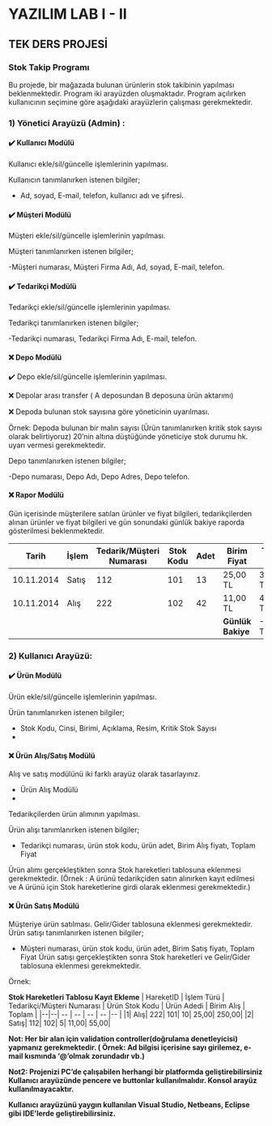 
# YAZILIM LAB I - II
## TEK DERS PROJESİ
### Stok Takip Programı
Bu projede, bir mağazada bulunan ürünlerin stok takibinin yapılması beklenmektedir. Program iki arayüzden oluşmaktadır. Program açılırken kullanıcının seçimine göre aşağıdaki
arayüzlerin çalışması gerekmektedir.

### 1) Yönetici Arayüzü (Admin) :

#### :heavy_check_mark: Kullanıcı Modülü

Kullanıcı ekle/sil/güncelle işlemlerinin yapılması.

Kullanıcın tanımlanırken istenen bilgiler;

- Ad, soyad, E-mail, telefon, kullanıcı adı ve şifresi.

####  :heavy_check_mark:  Müşteri Modülü

Müşteri ekle/sil/güncelle işlemlerinin yapılması.

Müşteri tanımlanırken istenen bilgiler;

-Müşteri numarası, Müşteri Firma Adı, Ad, soyad, E-mail, telefon.

####  :heavy_check_mark:  Tedarikçi Modülü

Tedarikçi ekle/sil/güncelle işlemlerinin yapılması.

Tedarikçi tanımlanırken istenen bilgiler;

-Tedarikçi numarası, Tedarikçi Firma Adı, E-mail, telefon.

#### :x: Depo Modülü
:heavy_check_mark: Depo ekle/sil/güncelle işlemlerinin yapılması.

:x: Depolar arası transfer ( A deposundan B deposuna ürün aktarımı)

:x: Depoda bulunan stok sayısına göre yöneticinin uyarılması.

Örnek: Depoda bulunan bir malın sayısı (Ürün tanımlanırken kritik stok sayısı olarak belirtiyoruz) 20’nin altına düştüğünde yöneticiye stok durumu hk. uyarı vermesi gerekmektedir.

Depo tanımlanırken istenen bilgiler;

-Depo numarası, Depo Adı, Depo Adres, Depo telefon.

#### :x: Rapor Modülü

Gün içerisinde müşterilere satılan ürünler ve fiyat bilgileri, tedarikçilerden alınan ürünler ve fiyat bilgileri ve gün sonundaki günlük bakiye raporda gösterilmesi beklenmektedir.

|Tarih   | İşlem  |  Tedarik/Müşteri Numarası | Stok Kodu | Adet  | Birim Fiyat  | Toplam Fiyat |
|--|--| -- |-- | --| --| -- |
| 10.11.2014 | Satış  | 112 | 101 | 13 | 25,00 TL  | 325,00 TL |
| 10.11.2014 | Alış | 222 | 102 | 42 | 11,00 TL  | 462,00 TL |
| | | | | | **Günlük Bakiye** | -137,00 TL |


### 2) Kullanıcı Arayüzü:
#### :heavy_check_mark: Ürün Modülü

Ürün ekle/sil/güncelle işlemlerinin yapılması.

Ürün tanımlanırken istenen bilgiler;

- Stok Kodu, Cinsi, Birimi, Açıklama, Resim, Kritik Stok Sayısı 
- 
#### :x:  Ürün Alış/Satış Modülü

Alış ve satış modülünü iki farklı arayüz olarak tasarlayınız.

- Ürün Alış Modülü
- 
Tedarikçilerden ürün alımının yapılması.

Ürün alışı tanımlanırken istenen bilgiler;

- Tedarikçi numarası, ürün stok kodu, ürün adet, Birim Alış fiyatı,
Toplam Fiyat

Ürün alımı gerçekleştikten sonra Stok hareketleri tablosuna eklenmesi
gerekmektedir. (Örnek : A ürünü tedarikçiden satın alınırken kayıt
edilmesi ve A ürünü için Stok hareketlerine girdi olarak eklenmesi
gerekmektedir.)
#### :x: Ürün Satış Modülü
Müşteriye ürün satılması. Gelir/Gider tablosuna eklenmesi gerekmektedir.
Ürün satışı tanımlanırken istenen bilgiler;

- Müşteri numarası, ürün stok kodu, ürün adet, Birim Satış fiyatı, Toplam
Fiyat
Ürün satışı gerçekleştikten sonra Stok hareketleri ve Gelir/Gider tablosuna
eklenmesi gerekmektedir.

Örnek:

**Stok Hareketleri Tablosu Kayıt Ekleme**
| HareketID  | İşlem Türü | Tedarikçi/Müşteri Numarası | Ürün Stok Kodu | Ürün Adedi  | Birim Alış |  Toplam |
|--|--| -- | --  | -- | -- |-- |
|1| Alış| 222| 101| 10| 25,00| 250,00|
|2| Satış| 112| 102| 5| 11,00| 55,00|


**Not: Her bir alan için validation controller(doğrulama denetleyicisi) yapmanız
gerekmektedir. ( Örnek: Ad bilgisi içerisine sayı girilemez, e-mail kısmında ‘@’olmak
zorundadır vb.)**

**Not2: Projenizi PC’de çalışabilen herhangi bir platformda geliştirebilirsiniz Kullanıcı
arayüzünde pencere ve buttonlar kullanılmalıdır. Konsol arayüz kullanılmayacaktır.**

**Kullanıcı arayüzünü yaygın kullanılan Visual Studio, Netbeans, Eclipse gibi IDE’lerde
geliştirebilirsiniz.**
